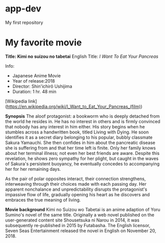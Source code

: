 # app-dev
My first repository

# My favorite movie

**Title: Kimi no suizou no tabetai**
English Title: *I Want To Eat Your Pancreas* 

Info:
- Japanese Anime Movie
- Year of release:2018
- Director: Shin'ichirô Ushijima
- Duration: 1 hr. 48 min

[Wikipedia link] (https://en.wikipedia.org/wiki/I_Want_to_Eat_Your_Pancreas_(film))

**Synopsis**
The aloof protagonist: a bookworm who is deeply detached from the world he resides in. He has no interest in others and is firmly convinced that nobody has any interest in him either. His story begins when he stumbles across a handwritten book, titled Living with Dying. He soon identifies it as a secret diary belonging to his popular, bubbly classmate Sakura Yamauchi. She then confides in him about the pancreatic disease she is suffering from and that her time left is finite. Only her family knows about her terminal illness; not even her best friends are aware. Despite this revelation, he shows zero sympathy for her plight, but caught in the waves of Sakura's persistent buoyancy, he eventually concedes to accompanying her for her remaining days.

As the pair of polar opposites interact, their connection strengthens, interweaving through their choices made with each passing day. Her apparent nonchalance and unpredictability disrupts the protagonist's impassive flow of life, gradually opening his heart as he discovers and embraces the true meaning of living.

**Movie background**
Kimi no Suizou wo Tabetai is an anime adaption of Yoru Sumino's novel of the same title. Originally a web novel published on the user-generated content site Shousetsuka ni Narou in 2014, it was subsequently re-published in 2015 by Futabasha. The English licensor, Seven Seas Entertainment released the novel in English on November 20, 2018.
